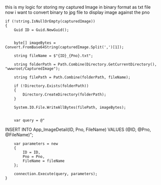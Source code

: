 this is my logic for storing my captured Image in binary format as txt file now i want to convert binary to jpg file to display image against the pno

    if (!string.IsNullOrEmpty(capturedImage))
    {
        Guid ID = Guid.NewGuid(); 

        
        byte[] imageBytes = Convert.FromBase64String(capturedImage.Split(',')[1]);

        string fileName = $"{ID}_{Pno}.txt";

        string folderPath = Path.Combine(Directory.GetCurrentDirectory(), "wwwroot/CapturedImage");

        string filePath = Path.Combine(folderPath, fileName);

        if (!Directory.Exists(folderPath))
        {
            Directory.CreateDirectory(folderPath);
        }

        System.IO.File.WriteAllBytes(filePath, imageBytes); 

       
        var query = @"
INSERT INTO App_ImageDetail(ID, Pno, FileName) 
VALUES (@ID, @Pno, @FileName)";

        var parameters = new
        {
            ID = ID,
            Pno = Pno,
            FileName = fileName
        };

        connection.Execute(query, parameters);
    }
